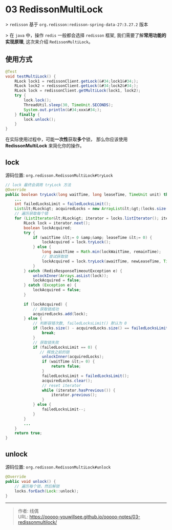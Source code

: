 # 03 RedissonMultiLock


&gt; `redisson` 基于 `org.redisson:redisson-spring-data-27:3.27.2` 版本

&gt; 在 `java` 中，操作 `redis` 一般都会选择 `redisson` 框架, 我们需要了解**常用功能的实现原理**, 这次来介绍 `RedissonMultiLock`。

## 使用方式

```java
@Test
void testMultiLock() {
    RLock lock1 = redissonClient.getLock(&#34;lock1&#34;);
    RLock lock2 = redissonClient.getLock(&#34;lock2&#34;);
    RLock lock = redissonClient.getMultiLock(lock1, lock2);
    try {
        lock.lock();
        ThreadUtil.sleep(30, TimeUnit.SECONDS);
        System.out.println(&#34;xxx&#34;);
    } finally {
        lock.unlock();
    }
} 
```

在实际使用过程中，可能**一次性**获取**多个**锁， 那么你应该使用 **RedissonMultiLock** 来简化你的操作。

## lock

源码位置: `org.redisson.RedissonMultiLock#tryLock`

```java
// lock 最终会调用 tryLock 方法
@Override
public boolean tryLock(long waitTime, long leaseTime, TimeUnit unit) throws InterruptedException {
    ...
    int failedLocksLimit = failedLocksLimit();
    List&lt;RLock&gt; acquiredLocks = new ArrayList&lt;&gt;(locks.size());
    // 遍历获取每个锁
    for (ListIterator&lt;RLock&gt; iterator = locks.listIterator(); iterator.hasNext();) {
        RLock lock = iterator.next();
        boolean lockAcquired;
        try {
            if (waitTime &lt;= 0 &amp;&amp; leaseTime &lt;= 0) {
                lockAcquired = lock.tryLock();
            } else {
                long awaitTime = Math.min(lockWaitTime, remainTime);
                // 尝试获取锁
                lockAcquired = lock.tryLock(awaitTime, newLeaseTime, TimeUnit.MILLISECONDS);
            }
        } catch (RedisResponseTimeoutException e) {
            unlockInner(Arrays.asList(lock));
            lockAcquired = false;
        } catch (Exception e) {
            lockAcquired = false;
        }
        
        if (lockAcquired) {
            // 获取锁成功
            acquiredLocks.add(lock);
        } else {
            // 判断容错次数, failedLocksLimit() 默认为 0
            if (locks.size() - acquiredLocks.size() == failedLocksLimit()) {
                break;
            }
            // 获取锁失败
            if (failedLocksLimit == 0) {
               // 释放之前的锁
                unlockInner(acquiredLocks);
                if (waitTime &lt;= 0) {
                    return false;
                }
                failedLocksLimit = failedLocksLimit();
                acquiredLocks.clear();
                // reset iterator
                while (iterator.hasPrevious()) {
                    iterator.previous();
                }
            } else {
                failedLocksLimit--;
            }
        }
        ...
    }
    return true;
}
```


## unlock

源码位置: `org.redisson.RedissonMultiLock#unlock`

```java
@Override
public void unlock() {
    // 遍历每个锁，然后解锁
    locks.forEach(Lock::unlock);
}
```

---

> 作者: 线偶  
> URL: https://ooooo-youwillsee.github.io/ooooo-notes/03-redissonmultilock/  

